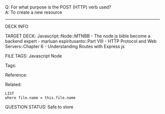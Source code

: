 Q: For what purpose is the POST (HTTP) verb used?  
A: To create a new resource


---

DECK INFO

TARGET DECK: Javascript::Node::MTNBB - The node js bible become a backend expert - marluan espiritusanto::Part VIII - HTTP Protocol and Web Servers::Chapter 6 - Understanding Routes with Express js

FILE TAGS: Javascript Node

Tags:

Reference:

Related:

```dataview
LIST
where file.name = this.file.name
```

QUESTION STATUS: Safe to store